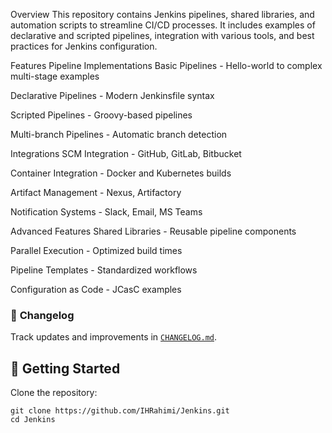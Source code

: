 Overview
This repository contains Jenkins pipelines, shared libraries, and automation scripts to streamline CI/CD processes. It includes examples of declarative and scripted pipelines, integration with various tools, and best practices for Jenkins configuration.

Features
Pipeline Implementations
Basic Pipelines - Hello-world to complex multi-stage examples

Declarative Pipelines - Modern Jenkinsfile syntax

Scripted Pipelines - Groovy-based pipelines

Multi-branch Pipelines - Automatic branch detection

Integrations
SCM Integration - GitHub, GitLab, Bitbucket

Container Integration - Docker and Kubernetes builds

Artifact Management - Nexus, Artifactory

Notification Systems - Slack, Email, MS Teams

Advanced Features
Shared Libraries - Reusable pipeline components

Parallel Execution - Optimized build times

Pipeline Templates - Standardized workflows

Configuration as Code - JCasC examples

### 📜 **Changelog**  
Track updates and improvements in [`CHANGELOG.md`](./CHANGELOG.md).

## 🚀 Getting Started

Clone the repository: 

	git clone https://github.com/IHRahimi/Jenkins.git
	cd Jenkins
